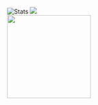 <div class="readmePage">
    	<img src="https://github-profile-summary-cards.vercel.app/api/cards/stats?username=kanannuruyevs&theme=maroongold" alt="Stats">
    	<img src="https://github-profile-summary-cards.vercel.app/api/cards/repos-per-language?username=kanannuruyevs&theme=maroongold">
	<br>
	<img src="https://github-profile-summary-cards.vercel.app/api/cards/profile-details?username=kanannuruyevs&theme=maroongold" height="195"><br><br>
</div>
